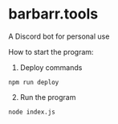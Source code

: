 # barbarr.tools
A Discord bot for personal use

How to start the program:

1. Deploy commands
```
npm run deploy
```
2. Run the program
```
node index.js
```
